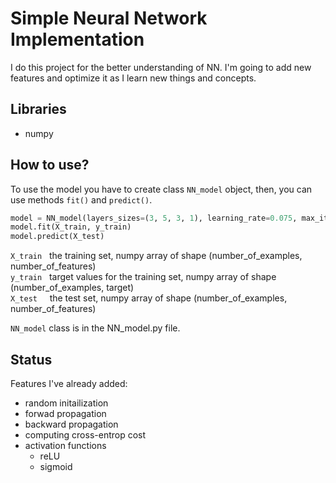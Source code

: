 # Simple Neural Network Implementation
I do this project for the better understanding of NN. I'm going to add new features and optimize it as I learn new things and concepts.

## Libraries
+ numpy

## How to use?
To use the model you have to create class `NN_model` object, then, you can use methods `fit()` and `predict()`.
```python
model = NN_model(layers_sizes=(3, 5, 3, 1), learning_rate=0.075, max_iter=200, activation='relu', verbose=True)
model.fit(X_train, y_train)
model.predict(X_test)
```
`X_train`  &nbsp; the training set, numpy array of shape (number_of_examples, number_of_features) <br>
`y_train`  &nbsp; target values for the training set, numpy array of shape (number_of_examples, target) <br>
`X_test`  &nbsp; &nbsp; the test set, numpy array of shape (number_of_examples, number_of_features)

`NN_model` class is in the NN_model.py file.

## Status
Features I've already added:
+ random initailization
+ forwad propagation
+ backward propagation
+ computing cross-entrop cost
+ activation functions
  + reLU
  + sigmoid 
